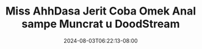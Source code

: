 --- 
title: "Miss AhhDasa Jerit Coba Omek Anal sampe Muncrat u DoodStream"
description: "video  video bokep Miss AhhDasa Jerit Coba Omek Anal sampe Muncrat u DoodStream premium full new"
date: 2024-08-03T06:22:13-08:00
file_code: "0jdutojukubo"
draft: false
cover: "99liawux5ys18n8z.jpg"
tags: ["Miss", "AhhDasa", "Jerit", "Coba", "Omek", "Anal", "sampe", "Muncrat", "DoodStream", "bokep-indo", "bokep-viral", "bokep-ig"]
length: 2203
fld_id: "1482911"
foldername: "Ahh dasa n labilasa update"
categories: ["Ahh dasa n labilasa update"]
views: 1
---